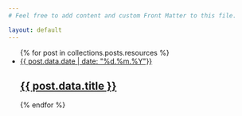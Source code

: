 ```yaml
---
# Feel free to add content and custom Front Matter to this file.

layout: default
---
```


<ul class="grid grid-cols-1 gap-6 mx-auto mt-6 sm:grid-cols-2 md:max-w-3xl">
  {% for post in collections.posts.resources %}
   <li class="w-full h-auto list-item">
      <a class="inline-flex flex-col w-full h-full overflow-hidden grow" href="{{ post.relative_url }}">
        <div class="w-full bg-center bg-cover aspect-video cover-image {{post.class}}" style="background-image: url('{{post.data.image}}'); view-transition-name: post-image-{{post.data.id}}"></div>
        <div class="flex flex-col justify-start h-full gap-2 p-4">
            <span class="date-xs">{{ post.data.date | date: "%d.%m.%Y"}}</span>
            <h2 class="">
              {{ post.data.title }}
            </h2>
        </div>
      </a>
    </li>
  {% endfor %}
</ul>
